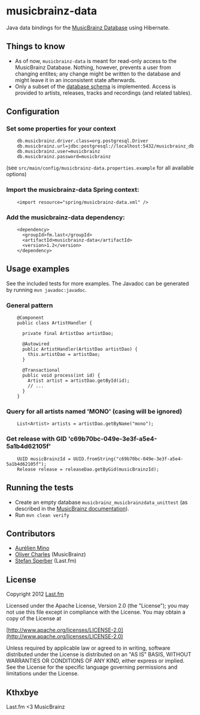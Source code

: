 # musicbrainz-data

Java data bindings for the [MusicBrainz Database](http://musicbrainz.org/doc/MusicBrainz_Database) using Hibernate.

## Things to know

* As of now, `musicbrainz-data` is meant for read-only access to the MusicBrainz Database. Nothing, however, prevents a user from changing entites; any change might be written to the database and might leave it in an inconsistent state afterwards.
* Only a subset of the [database schema](http://musicbrainz.org/doc/MusicBrainz_Database/Schema) is implemented. Access is provided to artists, releases, tracks and recordings (and related tables).

## Configuration

### Set some properties for your context 

        db.musicbrainz.driver.class=org.postgresql.Driver
        db.musicbrainz.url=jdbc:postgresql://localhost:5432/musicbrainz_db
        db.musicbrainz.user=musicbrainz
        db.musicbrainz.password=musicbrainz

(see `src/main/config/musicbrainz-data.properties.example` for all available options)

### Import the musicbrainz-data Spring context:

        <import resource="spring/musicbrainz-data.xml" />

### Add the musicbrainz-data dependency:

        <dependency>
          <groupId>fm.last</groupId>
          <artifactId>musicbrainz-data</artifactId>
          <version>1.2</version>
        </dependency>

## Usage examples

See the included tests for more examples. The Javadoc can be generated by running `mvn javadoc:javadoc`.

### General pattern

        @Component
        public class ArtistHandler {

          private final ArtistDao artistDao;

          @Autowired
          public ArtistHandler(ArtistDao artistDao) {
            this.artistDao = artistDao;
          }

          @Transactional
          public void process(int id) {
            Artist artist = artistDao.getById(id);
            // ...
          }
        }

### Query for all artists named 'MONO' (casing will be ignored)

        List<Artist> artists = artistDao.getByName("mono");

### Get release with GID 'c69b70bc-049e-3e3f-a5e4-5a1b4d62105f'

        UUID musicBrainzId = UUID.fromString("c69b70bc-049e-3e3f-a5e4-5a1b4d62105f");
        Release release = releaseDao.getByGid(musicBrainzId);

## Running the tests

* Create an empty database `musicbrainz_musicbrainzdata_unittest` (as described in the [MusicBrainz documentation](https://github.com/metabrainz/musicbrainz-server)).
* Run `mvn clean verify`

## Contributors

* [Aurélien Mino](https://github.com/murdos)
* [Oliver Charles](https://github.com/ocharles) (MusicBrainz)
* [Stefan Sperber](https://github.com/stefansperber) (Last.fm)

## License

Copyright 2012 [Last.fm](http://www.last.fm/)

Licensed under the Apache License, Version 2.0 (the "License"); you may not use this file except in compliance with the License. You may obtain a copy of the License at
 
[http://www.apache.org/licenses/LICENSE-2.0](http://www.apache.org/licenses/LICENSE-2.0)
 
Unless required by applicable law or agreed to in writing, software distributed under the License is distributed on an "AS IS" BASIS, WITHOUT WARRANTIES OR CONDITIONS OF ANY KIND, either express or implied. See the License for the specific language governing permissions and limitations under the License.

## Kthxbye

Last.fm <3 MusicBrainz

